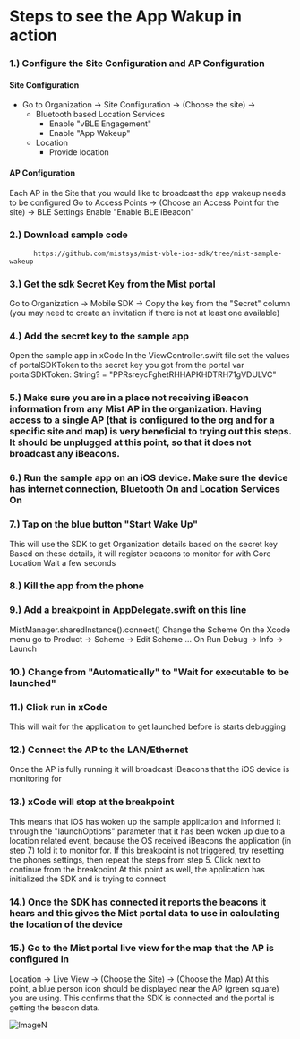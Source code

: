 # Steps to see the App Wakup in action

### 1.) Configure the Site Configuration and AP Configuration

#### Site Configuration

   * Go to Organization → Site Configuration → (Choose the site) →
     * Bluetooth based Location Services
          * Enable "vBLE Engagement"
          * Enable "App Wakeup"
     * Location
          * Provide location


#### AP Configuration

Each AP in the Site that you would like to broadcast the app wakeup needs to be configured 
Go to Access Points → (Choose an Access Point for the site) → BLE Settings
Enable "Enable BLE iBeacon"

### 2.) Download sample code 
          https://github.com/mistsys/mist-vble-ios-sdk/tree/mist-sample-wakeup

### 3.) Get the sdk Secret Key from the Mist portal
Go to Organization → Mobile SDK → Copy the key from the "Secret" column (you may need to create an invitation if there is not at least one available)

### 4.) Add the secret key to the sample app
Open the sample app in xCode
In the ViewController.swift file set the values of portalSDKToken to the secret key you got from the portal
     var portalSDKToken: String? = "PPRsreycFghetRHHAPKHDTRH71gVDULVC"


### 5.) Make sure you are in a place not receiving iBeacon information from any Mist AP in the organization. Having access to a single AP (that is configured to the org and for a specific site and map) is very beneficial to trying out this steps. It should be unplugged at this point, so that it does not broadcast any iBeacons.  

### 6.) Run the sample app on an iOS device. Make sure the device has internet connection, Bluetooth On and Location Services On

### 7.) Tap on the blue button "Start Wake Up"
This will use the SDK to get Organization details based on the secret key
Based on these details, it will register beacons to monitor for with Core Location
Wait a few seconds

### 8.) Kill the app from the phone

### 9.) Add a breakpoint in AppDelegate.swift on this line
 MistManager.sharedInstance().connect()
Change the Scheme
On the Xcode menu go to Product → Scheme → Edit Scheme ...
On Run Debug → Info → Launch

### 10.) Change from "Automatically" to "Wait for executable to be launched"

### 11.) Click run in xCode
This will wait for the application to get launched before is starts debugging

### 12.) Connect the AP to the LAN/Ethernet
Once the AP is fully running it will broadcast iBeacons that the iOS device is monitoring for

### 13.) xCode will stop at the breakpoint
This means that iOS has woken up the sample application and informed it through the "launchOptions" parameter that it has been woken up due to a location related event, because the OS received iBeacons the application (in step 7) told it to monitor for.
If this breakpoint is not triggered, try resetting the phones settings, then repeat the steps from step 5.
Click next to continue from the breakpoint
At this point as well, the application has initialized the SDK and is trying to connect

### 14.) Once the SDK has connected it reports the beacons it hears and this gives the Mist portal data to use in calculating the location of the device

### 15.) Go to the Mist portal live view for the map that the AP is configured in
Location → Live View → (Choose the Site) → (Choose the Map)
At this point, a blue person icon should be displayed near the AP (green square) you are using. This confirms that the SDK is connected and the portal is getting the beacon data.

![ImageN](/mist-sample-wakeup/blue-person.png)
